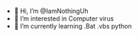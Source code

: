 - 👋 Hi, I’m @IamNothingUh
- 👀 I’m interested in Computer virus
- 🌱 I’m currently learning .Bat .vbs  python


<!---
IamNothingUh/IamNothingUh is a ✨ special ✨ repository because its `README.md` (this file) appears on your GitHub profile.
You can click the Preview link to take a look at your changes.
--->
